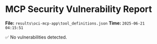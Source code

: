 # MCP Security Vulnerability Report
**File:** `results\oci-mcp-app\tool_definitions.json`
**Time:** `2025-06-21 04:15:51`

✅ No vulnerabilities detected.